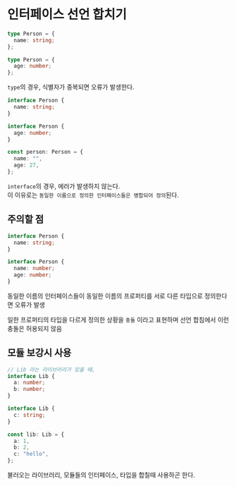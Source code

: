 # 인터페이스 선언 합치기

```typescript
type Person = {
  name: string;
};

type Person = {
  age: number;
};
```

`type`의 경우, 식별자가 중복되면 오류가 발생한다.

```typescript
interface Person {
  name: string;
}

interface Person {
  age: number;
}

const person: Person = {
  name: "",
  age: 27,
};
```

`interface`의 경우, 에러가 발생하지 않는다.<br/>
이 이유로는 `동일한 이름으로 정의한 인터페이스들은 병합되어 정의`된다.

## 주의할 점

```typescript
interface Person {
  name: string;
}

interface Person {
  name: number;
  age: number;
}
```

동일한 이름의 인터페이스들이 동일한 이름의 프로퍼티를 서로 다른 타입으로 정의한다면 오류가 발생

일한 프로퍼티의 타입을 다르게 정의한 상황을 `충돌` 이라고 표현하며 선언 합침에서 이런 충돌은 허용되지 않음

## 모듈 보강시 사용

```typescript
// Lib 라는 라이브러리가 있을 때,
interface Lib {
  a: number;
  b: number;
}

interface Lib {
  c: string;
}

const lib: Lib = {
  a: 1,
  b: 2,
  c: "hello",
};
```

불러오는 라이브러리, 모듈들의 인터페이스, 타입을 합칠때 사용하곤 한다.
